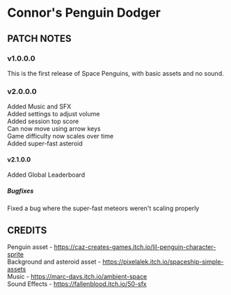 # Connor's Penguin Dodger
 
## PATCH NOTES

### v1.0.0.0
This is the first release of Space Penguins, with basic assets and no sound.

### v2.0.0.0
Added Music and SFX <br/>
Added settings to adjust volume<br/>
Added session top score<br/>
Can now move using arrow keys<br/>
Game difficulty now scales over time<br/>
Added super-fast asteroid<br/>

#### v2.1.0.0
Added Global Leaderboard<br/>

##### Bugfixes
Fixed a bug where the super-fast meteors weren't scaling properly

## CREDITS
Penguin asset - https://caz-creates-games.itch.io/lil-penguin-character-sprite <br/>
Background and asteroid asset - https://pixelalek.itch.io/spaceship-simple-assets<br/>
Music - https://marc-davs.itch.io/ambient-space<br/>
Sound Effects - https://fallenblood.itch.io/50-sfx<br/>
